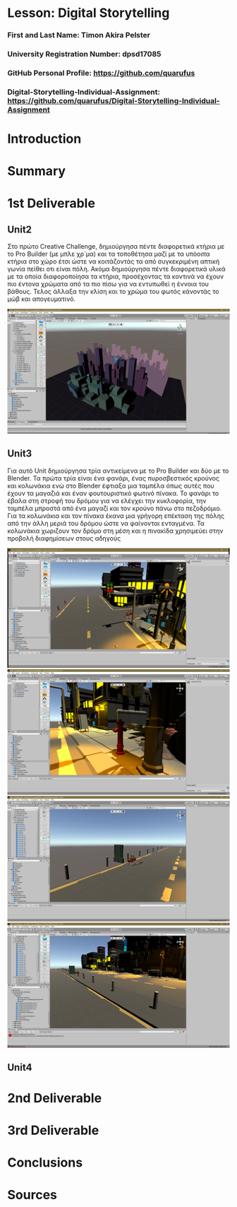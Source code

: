 # Lesson: Digital Storytelling

### First and Last Name: Timon Akira Pelster
### University Registration Number: dpsd17085
### GitHub Personal Profile: https://github.com/quarufus
### Digital-Storytelling-Individual-Assignment: https://github.com/quarufus/Digital-Storytelling-Individual-Assignment

# Introduction



# Summary


# 1st Deliverable

## Unit2
Στο πρώτο Creative Challenge, δημιούργησα πέντε διαφορετικά κτήρια με το Pro Builder (με μπλε χρ´μα) και τα τοποθέτησα μαζί με τα υπόοιπα κτήρια στο χώρο έτσι ώστε να κοιτάζοντάς τα από συγκεκριμένη απτική γωνία πείθει οτι είναι πόλη. Ακόμα δημιούργησα πέντε διαφορετικά υλικά με τα οποία διαφοροποίησα τα κτήρια, προσέχοντας τα κοντινά να έχουν πιο έντονα χρώματα από τα πιο πίσω για να εντυπωθεί η έννοια του βάθους. Τελος άλλαξα την κλίση και το χρώμα του φωτός κάνοντάς το μώβ και απογευματινό.

![city](https://github.com/quarufus/Digital-Storytelling-Individual-Assignment/blob/main/dailies/Deliverable1/Unit2/Screenshot%20(4).png)

## Unit3
Για αυτό Unit δημιούργησα τρία αντικείμενα με το Pro Builder και δύο με το Blender. Τα πρώτα τρία είναι ένα φανάρι, ένας πυροσβεστικός κρούνος και κολωνάκια ενώ στο Blender έφτιαξα μια ταμπέλα όπως αυτές που έχουν τα μαγαζιά και έναν φουτουριστικό φωτινό πίνακα. Το φανάρι το έβαλα στη στροφή του δρόμου για να ελέγχει την κυκλοφορία, την ταμπέλα μπροστά από ένα μαγαζί και τον κρούνο πάνω στο πεζοδρόμιο. Για τα κολωνάκια και τον πίνακα έκανα μια γρήγορη επέκταση της πόλης από την άλλη μεριά του δρόμου ώστε να φαίνονται ενταγμένα. Τα κολωνάκια χωριζουν τον δρόμο στη μέση και η πινακίδα χρησιμεύει στην προβολή διαφημίσεων στους αδηγούς

![city](https://github.com/quarufus/Digital-Storytelling-Individual-Assignment/blob/main/dailies/Deliverable1/Unit3/Screenshot%20(5).png)
![city](https://github.com/quarufus/Digital-Storytelling-Individual-Assignment/blob/main/dailies/Deliverable1/Unit3/Screenshot%20(6).png)
![city](https://github.com/quarufus/Digital-Storytelling-Individual-Assignment/blob/main/dailies/Deliverable1/Unit3/Screenshot%20(8).png)
![city](https://github.com/quarufus/Digital-Storytelling-Individual-Assignment/blob/main/dailies/Deliverable1/Unit3/Screenshot%20(9).png)


## Unit4

# 2nd Deliverable


# 3rd Deliverable 


# Conclusions


# Sources
